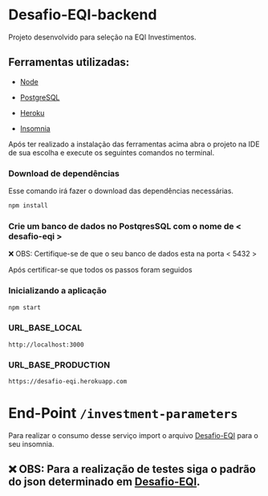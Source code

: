 # Desafio-EQI-backend

Projeto desenvolvido para seleção na EQI Investimentos.

## Ferramentas utilizadas:

* [Node](https://nodejs.org/en/)

* [PostgreSQL](https://www.postgresql.org/download/)

* [Heroku](https://devcenter.heroku.com/start)

* [Insomnia](https://support.insomnia.rest/article/11-getting-started)

Após ter realizado a instalação das ferramentas acima abra o projeto na IDE de sua escolha e execute os seguintes comandos no terminal.

### Download de dependências

Esse comando irá fazer o download das dependências necessárias.

```bash
npm install
```

### Crie um banco de dados no PostqresSQL com o nome de < desafio-eqi >

:x: OBS: Certifique-se de que o seu banco de dados esta na porta < 5432 >

Após certificar-se que todos os passos foram seguidos 

### Inicializando a aplicação

```bash
npm start
```

### URL_BASE_LOCAL 

`http://localhost:3000`

### URL_BASE_PRODUCTION

`https://desafio-eqi.herokuapp.com`

# End-Point `/investment-parameters`

Para realizar o consumo desse serviço import o arquivo [Desafio-EQI](https://github.com/ReinaldoJuvino/Desafio-EQI-backend/blob/master/Desafio-EQI.json) para o seu insomnia.

## :x: OBS: Para a realização de testes siga o padrão do json determinado em [Desafio-EQI](https://github.com/ReinaldoJuvino/Desafio-EQI-backend/blob/master/Desafio-EQI.json).

